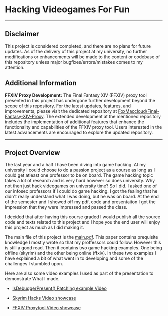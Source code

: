 # Hacking Videogames For Fun

---
## Disclaimer 

This project is considered completed, and there are no plans for future updates. As of the delivery of this project at my university, no further modifications or enhancements will be made to the content or codebase of this repository unless major bugfixes/errors/mistakes comes to my attention.

## Additional Information

**FFXIV Proxy Development:** The Final Fantasy XIV (FFXIV) proxy tool presented in this project has undergone further development beyond the scope of this repository. For the latest updates, features, and improvements, please visit the dedicated repository at [FoxMaccloud/Final-Fantasy-XIV-Proxy](https://github.com/FoxMaccloud/Final-Fantasy-XIV-Proxy). The extended development at the mentioned repository includes the implementation of additional features that enhance the functionality and capabilities of the FFXIV proxy tool. Users interested in the latest advancements are encouraged to explore the updated repository.

---
## Project Overview

The last year and a half I have been diving into game hacking. At my university I could choose to do a passion project as a course as long as I could get atleast one professor to be on board. The game hacking topic takes a lot of research and is very hard however so does university. Why not then just hack videogames on university time? So I did. I asked one of our infosec professors if I could do game hacking. I got the fealing that he didn't really understand what I was doing, but he was on board. At the end of the semester and I showed off my pdf, code and presentaiton I got the impression that they were impressed and passed the class.

I decided that after having this course graded I would publish all the source code and texts related to this project and I hope you the end user will enjoy this project as much as I did making it.

The main file of this project is the [main.pdf](https://github.com/FoxMaccloud/Hacking-Videogames-For-Fun/blob/main/main.pdf). This paper contains prequisite knowledge I mostly wrote so that my proffessors could follow. However this is still a good read. Then it contains two game hacking examples. One being offline (skyrim) and the other being online (ffxiv). In these two examples I have explained a bit of what went in to developing and some of the challenges I stumbled upon. 

Here are also some video examples I used as part of the presentation to demonstrate What I made.

* [IsDebuggerPresent() Patching example Video](https://www.youtube.com/watch?v=Sxl5N8Xoapc&ab_channel=FoxMaccloud)

* [Skyrim Hacks Video showcase](https://www.youtube.com/watch?v=4yHegQePwPs&ab_channel=FoxMaccloud)

* [FFXIV Proxytool Video showcase](https://www.youtube.com/watch?v=UvUpphdrjtw&ab_channel=FoxMaccloud)
